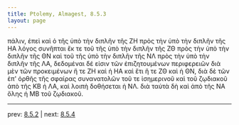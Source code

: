 ```yaml
---
title: Ptolemy, Almagest, 8.5.3
layout: page
---
```


πάλιν, ἐπεὶ καὶ ὁ τῆς ὑπὸ τὴν διπλῆν τῆς ΖΗ πρὸς τὴν ὑπὸ τὴν διπλῆν τῆς ΗΑ λόγος συνῆπται ἔκ τε τοῦ τῆς ὑπὸ τὴν διπλῆν τῆς ΖΘ πρὸς τὴν ὑπὸ τὴν διπλῆν τῆς ΘΝ καὶ τοῦ τῆς ὑπὸ τὴν διπλῆν τῆς ΝΛ πρὸς τὴν ὑπὸ τὴν διπλῆν τῆς ΛΑ, δεδομέναι δέ εἰσιν τῶν ἐπιζητουμένων περιφερειῶν διὰ μὲν τῶν προκειμένων ἥ τε ΖΗ καὶ ἡ ΗΑ καὶ ἔτι ἥ τε ΖΘ καὶ ἡ ΘΝ, διὰ δὲ τῶν ἐπ' ὀρθῆς τῆς σφαίρας συνανατολῶν τοῦ τε ἰσημερινοῦ καὶ τοῦ ζῳδιακοῦ ἀπὸ τῆς ΚΒ ἡ ΛΑ, καὶ λοιπὴ δοθήσεται ἡ ΝΛ. διὰ ταὐτὰ δὴ καὶ ἀπὸ τῆς ΝΑ ὅλης ἡ ΜΒ τοῦ ζῳδιακοῦ. 

---

prev: [8.5.2](../8.5.2/) | next: [8.5.4](../8.5.4/)

